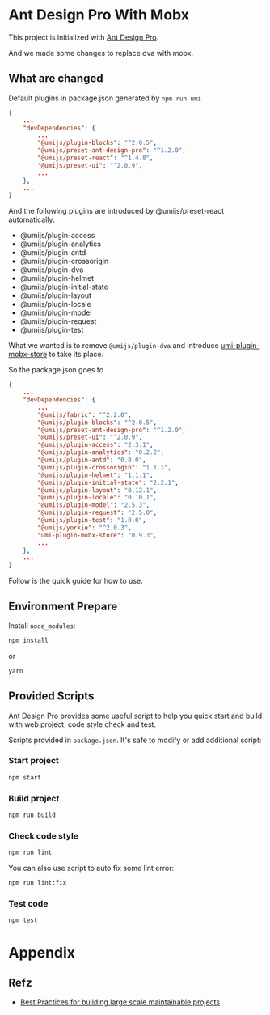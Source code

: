 # Ant Design Pro With Mobx

This project is initialized with [Ant Design Pro](https://pro.ant.design). 

And we made some changes to replace dva with mobx.

## What are changed

Default plugins in package.json generated by `npm run umi`

```json
{
    ...
    "devDependencies": {
        ...
        "@umijs/plugin-blocks": "^2.0.5",
        "@umijs/preset-ant-design-pro": "^1.2.0",
        "@umijs/preset-react": "^1.4.8",
        "@umijs/preset-ui": "^2.0.9",
        ...
    },
    ...
}
```

And the following plugins are introduced by @umijs/preset-react automatically:

* @umijs/plugin-access
* @umijs/plugin-analytics
* @umijs/plugin-antd
* @umijs/plugin-crossorigin
* @umijs/plugin-dva
* @umijs/plugin-helmet
* @umijs/plugin-initial-state
* @umijs/plugin-layout
* @umijs/plugin-locale
* @umijs/plugin-model
* @umijs/plugin-request
* @umijs/plugin-test

What we wanted is to remove `@umijs/plugin-dva` and introduce [umi-plugin-mobx-store](https://github.com/melthaw/umi-plugin-mobx-store) to take its place.

So the package.json goes to 

```json
{
    ...
    "devDependencies": {
        ...
        "@umijs/fabric": "^2.2.0",
        "@umijs/plugin-blocks": "^2.0.5",
        "@umijs/preset-ant-design-pro": "^1.2.0",
        "@umijs/preset-ui": "^2.0.9",
        "@umijs/plugin-access": "2.3.1",
        "@umijs/plugin-analytics": "0.2.2",
        "@umijs/plugin-antd": "0.8.0",
        "@umijs/plugin-crossorigin": "1.1.1",
        "@umijs/plugin-helmet": "1.1.1",
        "@umijs/plugin-initial-state": "2.2.1",
        "@umijs/plugin-layout": "0.12.1",
        "@umijs/plugin-locale": "0.10.1",
        "@umijs/plugin-model": "2.5.3",
        "@umijs/plugin-request": "2.5.0",
        "@umijs/plugin-test": "1.0.0",
        "@umijs/yorkie": "^2.0.3",
        "umi-plugin-mobx-store": "0.9.3",    
        ...
    },
    ...
}
```

Follow is the quick guide for how to use.


## Environment Prepare

Install `node_modules`:

```bash
npm install
```

or

```bash
yarn
```

## Provided Scripts

Ant Design Pro provides some useful script to help you quick start and build with web project, code style check and test.

Scripts provided in `package.json`. It's safe to modify or add additional script:

### Start project

```bash
npm start
```

### Build project

```bash
npm run build
```

### Check code style

```bash
npm run lint
```

You can also use script to auto fix some lint error:

```bash
npm run lint:fix
```

### Test code

```bash
npm test
```

# Appendix 

## Refz

* [Best Practices for building large scale maintainable projects](https://mobx.js.org/best/store.html)
